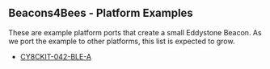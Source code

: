 ## Beacons4Bees - Platform Examples ##

These are example platform ports that create a small Eddystone Beacon.
As we port the example to other platforms, this list is expected to grow.

- [CY8CKIT-042-BLE-A](http://www.cypress.com/documentation/development-kitsboards/cy8ckit-042-ble-bluetooth-low-energy-ble-pioneer-kit)

